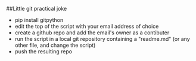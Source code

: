 ##Little git practical joke

* pip install gitpython
* edit the top of the script with your email address of choice 
* create a github repo and add the email's owner as a contibuter
* run the script in a local git repository containing a "readme.md" (or any other file, and change the script) 
* push the resulting repo

